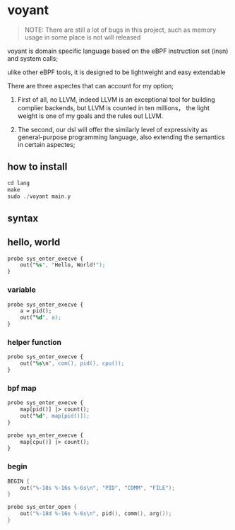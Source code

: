 # voyant

> NOTE: There are still a lot of bugs in this project, such as memory usage in some place is not will released

voyant is domain specific language based on the eBPF instruction set (insn) and system calls;

ulike other eBPF tools, it is designed to be lightweight and easy extendable

There are three aspectes that can account for my option;
1. First of all, no LLVM, indeed LLVM is an exceptional tool for building complier backends, but LLVM is counted in ten millions， the light weight is one of my goals and the rules out LLVM.

2. The second, our dsl will offer the similarly level of expressivity as general-purpose programming language, also extending the semantics in certain aspectes;


## how to install

```c
cd lang
make
sudo ./voyant main.y
```

## syntax

## hello, world

```y
probe sys_enter_execve {
    out("%s", "Hello, World!");
}
```

### variable

```y
probe sys_enter_execve {
    a = pid();
    out("%d", a);
}
```

### helper function

```y
probe sys_enter_execve {
    out("%s\n", com(), pid(), cpu());    
}
```

### bpf map

```y
probe sys_enter_execve {
    map[pid()] |> count();
    out("%d", map[pid()]);
}

probe sys_enter_execve {
    map[cpu()] |> count();
}
```

### begin
```c
BEGIN {
    out("%-18s %-16s %-6s\n", "PID", "COMM", "FILE");
}

probe sys_enter_open {
    out("%-18d %-16s %-6s\n", pid(), comm(), arg());
}
```